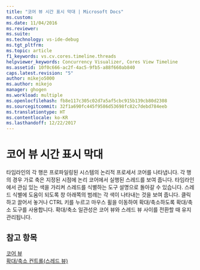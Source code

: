 ```yaml
---
title: "코어 뷰 시간 표시 막대 | Microsoft Docs"
ms.custom: 
ms.date: 11/04/2016
ms.reviewer: 
ms.suite: 
ms.technology: vs-ide-debug
ms.tgt_pltfrm: 
ms.topic: article
f1_keywords: vs.cv.cores.timeline.threads
helpviewer_keywords: Concurrency Visualizer, Cores View Timeline
ms.assetid: 10f0c666-ac2f-4ac5-9fb5-a88f660ab840
caps.latest.revision: "5"
author: mikejo5000
ms.author: mikejo
manager: ghogen
ms.workload: multiple
ms.openlocfilehash: fb8e117c305c02d7a5af5cbc915b139cb80d2308
ms.sourcegitcommit: 32f1a690fc445f9586d53698fc82c7debd784eeb
ms.translationtype: HT
ms.contentlocale: ko-KR
ms.lasthandoff: 12/22/2017
---
```

# <a name="cores-view-timeline"></a>코어 뷰 시간 표시 막대
타임라인의 각 행은 프로파일링된 시스템의 논리적 프로세서 코어를 나타냅니다. 각 행의 경우 가로 축은 지정된 시점에 논리 코어에서 실행된 스레드를 보여 줍니다. 타임라인에서 관심 있는 색을 가리켜 스레드를 식별하는 도구 설명으로 돌아갈 수 있습니다. 스레드 식별에 도움이 되도록 창 아래쪽의 범례는 각 색이 나타내는 것을 보여 줍니다. 클릭하고 끌어서 놓거나 CTRL 키를 누르고 마우스 휠을 이동하여 확대/축소하도록 확대/축소 도구를 사용합니다. 확대/축소 일관성은 코어 뷰와 스레드 뷰 사이를 전환할 때 유지 관리됩니다.  
  
## <a name="see-also"></a>참고 항목  
 [코어 뷰](../profiling/cores-view.md)   
 [확대/축소 컨트롤(스레드 뷰)](../profiling/zoom-control-threads-view.md)